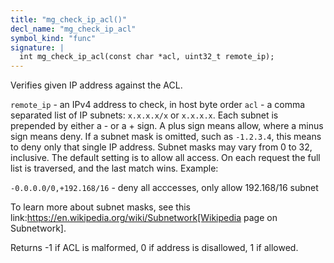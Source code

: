 ```yaml
---
title: "mg_check_ip_acl()"
decl_name: "mg_check_ip_acl"
symbol_kind: "func"
signature: |
  int mg_check_ip_acl(const char *acl, uint32_t remote_ip);
---
```


Verifies given IP address against the ACL.

`remote_ip` - an IPv4 address to check, in host byte order
`acl` - a comma separated list of IP subnets: `x.x.x.x/x` or `x.x.x.x`.
Each subnet is
prepended by either a - or a + sign. A plus sign means allow, where a
minus sign means deny. If a subnet mask is omitted, such as `-1.2.3.4`,
this means to deny only that single IP address.
Subnet masks may vary from 0 to 32, inclusive. The default setting
is to allow all access. On each request the full list is traversed,
and the last match wins. Example:

`-0.0.0.0/0,+192.168/16` - deny all acccesses, only allow 192.168/16 subnet

To learn more about subnet masks, see this
link:https://en.wikipedia.org/wiki/Subnetwork[Wikipedia page on Subnetwork].

Returns -1 if ACL is malformed, 0 if address is disallowed, 1 if allowed. 

